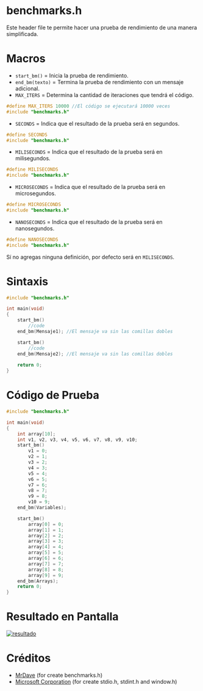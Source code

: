 # benchmarks.h

Este header file te permite hacer una prueba de rendimiento de una manera simplificada.

# Macros

- `start_bm()` = Inicia la prueba de rendimiento.
- `end_bm(texto)` = Termina la prueba de rendimiento con un mensaje adicional.
- `MAX_ITERS` = Determina la cantidad de iteraciones que tendrá el código.

```C
#define MAX_ITERS 10000 //El código se ejecutará 10000 veces
#include "benchmarks.h"
```
- `SECONDS` = Indica que el resultado de la prueba será en segundos.

```C
#define SECONDS
#include "benchmarks.h"
```
- `MILISECONDS` = Indica que el resultado de la prueba será en milisegundos.

```C
#define MILISECONDS
#include "benchmarks.h"
```
- `MICROSECONDS` = Indica que el resultado de la prueba será en microsegundos.

```C
#define MICROSECONDS
#include "benchmarks.h"
```
- `NANOSECONDS` = Indica que el resultado de la prueba será en nanosegundos.

```C
#define NANOSECONDS
#include "benchmarks.h"
```
Sí no agregas ninguna definición, por defecto será en `MILISECONDS`.

# Sintaxis

```C
#include "benchmarks.h"

int main(void)
{
	start_bm()
		//code
	end_bm(Mensaje1); //El mensaje va sin las comillas dobles

	start_bm()
		//code
	end_bm(Mensaje2); //El mensaje va sin las comillas dobles
  
	return 0;
}
```

# Código de Prueba
```C
#include "benchmarks.h"

int main(void)
{
	int array[10];
	int v1, v2, v3, v4, v5, v6, v7, v8, v9, v10;
	start_bm()
		v1 = 0;
		v2 = 1;
		v3 = 2;
		v4 = 3;
		v5 = 4;
		v6 = 5;
		v7 = 6;
		v8 = 7;
		v9 = 8;
		v10 = 9;
	end_bm(Variables);

	start_bm()
		array[0] = 0;
		array[1] = 1;
		array[2] = 2;
		array[3] = 3;
		array[4] = 4;
		array[5] = 5;
		array[6] = 6;
		array[7] = 7;
		array[8] = 8;
		array[9] = 9;
	end_bm(Arrays);
	return 0;
}
```

# Resultado en Pantalla
[![resultado](https://i.imgur.com/OPgBKse.png)](https://github.com/MrDave1999)

# Créditos

- [MrDave](https://github.com/MrDave1999) (for create benchmarks.h)
- [Microsoft Corporation](https://www.microsoft.com/es-ec/) (for create stdio.h, stdint.h and window.h)
